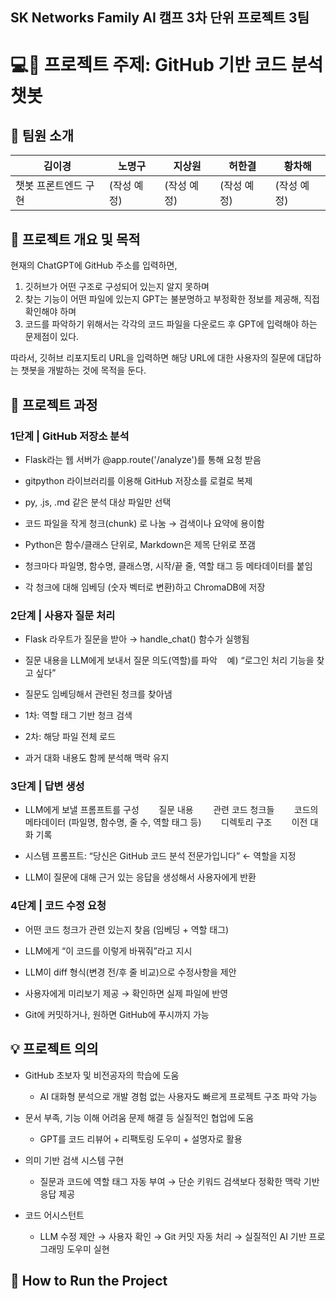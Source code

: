 ## SK Networks Family AI 캠프 3차 단위 프로젝트 3팀

# 💻🤖 프로젝트 주제: GitHub 기반 코드 분석 챗봇

## 👥 팀원 소개
| 김이경           | 노명구           | 지상원           | 허한결           | 황차해           |
|------------------|------------------|------------------|------------------|------------------|
| 챗봇 프론트엔드 구현 | (작성 예정)        | (작성 예정)        | (작성 예정)        | (작성 예정)        |



## 📌 프로젝트 개요 및 목적
현재의 ChatGPT에 GitHub 주소를 입력하면,
1. 깃허브가 어떤 구조로 구성되어 있는지 알지 못하며
2. 찾는 기능이 어떤 파일에 있는지 GPT는 불분명하고 부정확한 정보를 제공해, 직접 확인해야 하며
3. 코드를 파악하기 위해서는 각각의 코드 파일을 다운로드 후 GPT에 입력해야 하는 문제점이 있다.

따라서, 깃허브 리포지토리 URL을 입력하면 해당 URL에 대한 사용자의 질문에 대답하는 챗봇을 개발하는 것에 목적을 둔다.



## 📅 프로젝트 과정

### 1단계 | GitHub 저장소 분석

- Flask라는 웹 서버가 @app.route('/analyze')를 통해 요청 받음

- gitpython 라이브러리를 이용해 GitHub 저장소를 로컬로 복제

- py, .js, .md 같은 분석 대상 파일만 선택

- 코드 파일을 작게 청크(chunk) 로 나눔 → 검색이나 요약에 용이함

- Python은 함수/클래스 단위로, Markdown은 제목 단위로 쪼갬

- 청크마다 파일명, 함수명, 클래스명, 시작/끝 줄, 역할 태그 등 메타데이터를 붙임

- 각 청크에 대해 임베딩 (숫자 벡터로 변환)하고 ChromaDB에 저장

### 2단계 | 사용자 질문 처리

- Flask 라우트가 질문을 받아 → handle_chat() 함수가 실행됨

- 질문 내용을 LLM에게 보내서 질문 의도(역할)를 파악
   예) “로그인 처리 기능을 찾고 싶다”

- 질문도 임베딩해서 관련된 청크를 찾아냄

- 1차: 역할 태그 기반 청크 검색

- 2차: 해당 파일 전체 로드

- 과거 대화 내용도 함께 분석해 맥락 유지

### 3단계 | 답변 생성

- LLM에게 보낼 프롬프트를 구성
       질문 내용
       관련 코드 청크들
       코드의 메타데이터 (파일명, 함수명, 줄 수, 역할 태그 등)
       디렉토리 구조
       이전 대화 기록

- 시스템 프롬프트: “당신은 GitHub 코드 분석 전문가입니다” ← 역할을 지정

- LLM이 질문에 대해 근거 있는 응답을 생성해서 사용자에게 반환

### 4단계 | 코드 수정 요청

- 어떤 코드 청크가 관련 있는지 찾음 (임베딩 + 역할 태그)

- LLM에게 “이 코드를 이렇게 바꿔줘”라고 지시

- LLM이 diff 형식(변경 전/후 줄 비교)으로 수정사항을 제안

- 사용자에게 미리보기 제공 → 확인하면 실제 파일에 반영

- Git에 커밋하거나, 원하면 GitHub에 푸시까지 가능


## 💡 프로젝트 의의

- GitHub 초보자 및 비전공자의 학습에 도움
  - AI 대화형 분석으로 개발 경험 없는 사용자도 빠르게 프로젝트 구조 파악 가능


- 문서 부족, 기능 이해 어려움 문제 해결 등 실질적인 협업에 도움
  - GPT를 코드 리뷰어 + 리팩토링 도우미 + 설명자로 활용


- 의미 기반 검색 시스템 구현
  - 질문과 코드에 역할 태그 자동 부여 → 단순 키워드 검색보다 정확한 맥락 기반 응답 제공


- 코드 어시스턴트
  - LLM 수정 제안 → 사용자 확인 → Git 커밋 자동 처리
  → 실질적인 AI 기반 프로그래밍 도우미 실현


## 🚀 How to Run the Project
~~~~~~ (링크)
